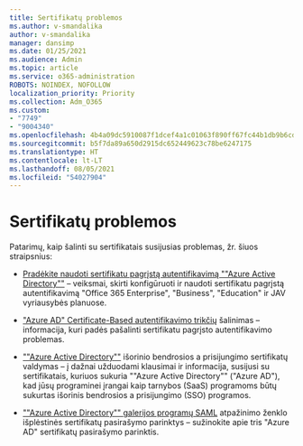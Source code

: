 ```yaml
---
title: Sertifikatų problemos
ms.author: v-smandalika
author: v-smandalika
manager: dansimp
ms.date: 01/25/2021
ms.audience: Admin
ms.topic: article
ms.service: o365-administration
ROBOTS: NOINDEX, NOFOLLOW
localization_priority: Priority
ms.collection: Adm_O365
ms.custom:
- "7749"
- "9004340"
ms.openlocfilehash: 4b4a09dc5910087f1dcef4a1c01063f890ff67fc44b1db9b6cdf1391a05530c0
ms.sourcegitcommit: b5f7da89a650d2915dc652449623c78be6247175
ms.translationtype: HT
ms.contentlocale: lt-LT
ms.lasthandoff: 08/05/2021
ms.locfileid: "54027904"
---
```

# <a name="issues-with-certificates"></a>Sertifikatų problemos

Patarimų, kaip šalinti su sertifikatais susijusias problemas, žr. šiuos straipsnius:

- [Pradėkite naudoti sertifikatu pagrįstą autentifikavimą ""Azure Active Directory""](https://docs.microsoft.com/azure/active-directory/authentication/active-directory-certificate-based-authentication-get-started) – veiksmai, skirti konfigūruoti ir naudoti sertifikatu pagrįstą autentifikavimą "Office 365 Enterprise", "Business", "Education" ir JAV vyriausybės planuose.

- ["Azure AD" Certificate-Based autentifikavimo trikčių](https://docs.microsoft.com/troubleshoot/azure/active-directory/certificate-based-authenticate-issue)  šalinimas – informacija, kuri padės pašalinti sertifikatu pagrįsto autentifikavimo problemas.

- [""Azure Active Directory""](https://docs.microsoft.com/azure/active-directory/manage-apps/manage-certificates-for-federated-single-sign-on) išorinio bendrosios a prisijungimo sertifikatų valdymas – į dažnai užduodami klausimai ir informacija, susijusi su sertifikatais, kuriuos sukuria ""Azure Active Directory"" ("Azure AD"), kad jūsų programinei įrangai kaip tarnybos (SaaS) programoms būtų sukurtas išorinis bendrosios a prisijungimo (SSO) programos.

- [""Azure Active Directory"" galerijos programų SAML](https://docs.microsoft.com/azure/active-directory/manage-apps/certificate-signing-options) atpažinimo ženklo išplėstinės sertifikatų pasirašymo parinktys – sužinokite apie tris "Azure AD" sertifikatų pasirašymo parinktis.

